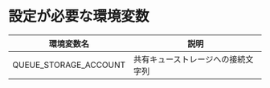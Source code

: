 # 設定が必要な環境変数

|環境変数名             |説明|
|-----------------------|---|
|QUEUE_STORAGE_ACCOUNT  |共有キューストレージへの接続文字列|
